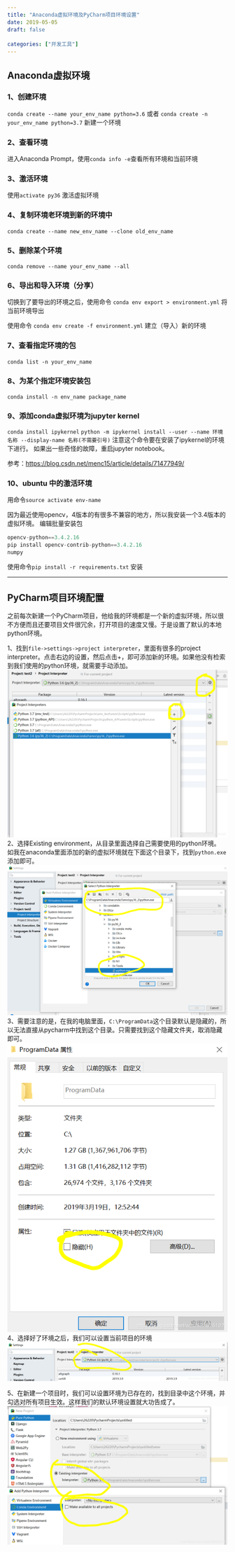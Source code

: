 ```yaml
---
title: "Anaconda虚拟环境及PyCharm项目环境设置"
date: 2019-05-05
draft: false

categories: ["开发工具"]
---
```



## Anaconda虚拟环境
### 1、创建环境
`conda create --name your_env_name python=3.6`
或者
`conda create -n  your_env_name python=3.7`
新建一个环境

### 2、查看环境
进入Anaconda Prompt，使用`conda info -e`查看所有环境和当前环境

### 3、激活环境
使用`activate py36` 激活虚拟环境

### 4、复制环境老环境到新的环境中
`conda create --name new_env_name --clone old_env_name`

### 5、删除某个环境
`conda remove --name your_env_name --all`

### 6、导出和导入环境（分享）

切换到了要导出的环境之后，使用命令
`conda env export > environment.yml` 
将当前环境导出

使用命令
`conda env create -f environment.yml`
建立（导入）新的环境

### 7、查看指定环境的包
`conda list -n your_env_name`

### 8、为某个指定环境安装包
`conda install -n env_name package_name`

### 9、添加conda虚拟环境为jupyter kernel
`conda install ipykernel`
`python -m ipykernel install --user --name 环境名称 --display-name 名称(不需要引号)`
注意这个命令要在安装了ipykernel的环境下进行。
如果出一些奇怪的故障，重启jupyter notebook。

参考：https://blog.csdn.net/menc15/article/details/71477949/

### 10、ubuntu 中的激活环境
用命令`source activate env-name`

因为最近使用opencv，4版本的有很多不兼容的地方，所以我安装一个3.4版本的虚拟环境。
编辑批量安装包
```py
opencv-python==3.4.2.16
pip install opencv-contrib-python==3.4.2.16
numpy
```
使用命令`pip install -r requirements.txt` 安装

---

## PyCharm项目环境配置

之前每次新建一个PyCharm项目，他给我的环境都是一个新的虚拟环境，所以很不方便而且还要项目文件很冗余，打开项目的速度又慢。于是设置了默认的本地python环境。

1、找到`file->settings->project interpreter`，里面有很多的project interpreter。点击右边的设置，然后点击+，即可添加新的环境。如果他没有检索到我们使用的python环境，就需要手动添加。
![](/images/20190505_1.png)
2、选择Existing environment，从目录里面选择自己需要使用的python环境。
如我在anaconda里面添加的新的虚拟环境就在下面这个目录下，找到`python.exe`添加即可。
![](/images/20190505_2.png)
3、需要注意的是，在我的电脑里面，`C:\ProgramData`这个目录默认是隐藏的，所以无法直接从pycharm中找到这个目录。只需要找到这个隐藏文件夹，取消隐藏即可。
![](/images/20190505_3.png)
4、选择好了环境之后，我们可以设置当前项目的环境
![](/images/20190505_4.png)

5、在新建一个项目时，我们可以设置环境为已存在的，找到目录中这个环境，并勾选对所有项目生效。这样我们的默认环境设置就大功告成了。
![](/images/20190505_5.png)